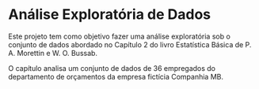 # Análise Exploratória de Dados

Este projeto tem como objetivo fazer uma análise exploratória sob o conjunto de dados abordado no Capítulo 2 do livro Estatística Básica de P. A. Morettin e W. O. Bussab.

O capítulo analisa um conjunto de dados de 36 empregados do departamento de orçamentos da empresa fictícia Companhia MB.

